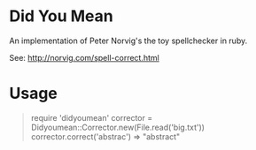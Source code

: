 Did You Mean
============

An implementation of Peter Norvig's the toy spellchecker in ruby.

See: http://norvig.com/spell-correct.html

Usage
=====

> require 'didyoumean'
> corrector = Didyoumean::Corrector.new(File.read('big.txt'))
> corrector.correct('abstrac')
=> "abstract"